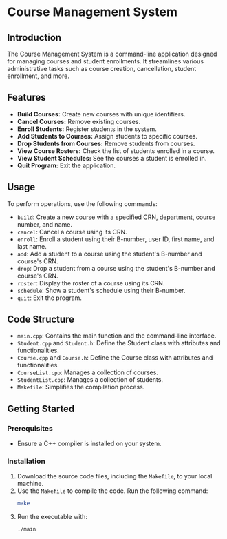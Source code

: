 # Course Management System

## Introduction
The Course Management System is a command-line application designed for managing courses and student enrollments. It streamlines various administrative tasks such as course creation, cancellation, student enrollment, and more.

## Features
- **Build Courses:** Create new courses with unique identifiers.
- **Cancel Courses:** Remove existing courses.
- **Enroll Students:** Register students in the system.
- **Add Students to Courses:** Assign students to specific courses.
- **Drop Students from Courses:** Remove students from courses.
- **View Course Rosters:** Check the list of students enrolled in a course.
- **View Student Schedules:** See the courses a student is enrolled in.
- **Quit Program:** Exit the application.

## Usage
To perform operations, use the following commands:
- `build`: Create a new course with a specified CRN, department, course number, and name.
- `cancel`: Cancel a course using its CRN.
- `enroll`: Enroll a student using their B-number, user ID, first name, and last name.
- `add`: Add a student to a course using the student's B-number and course's CRN.
- `drop`: Drop a student from a course using the student's B-number and course's CRN.
- `roster`: Display the roster of a course using its CRN.
- `schedule`: Show a student's schedule using their B-number.
- `quit`: Exit the program.

## Code Structure
- `main.cpp`: Contains the main function and the command-line interface.
- `Student.cpp` and `Student.h`: Define the Student class with attributes and functionalities.
- `Course.cpp` and `Course.h`: Define the Course class with attributes and functionalities.
- `CourseList.cpp`: Manages a collection of courses.
- `StudentList.cpp`: Manages a collection of students.
- `Makefile`: Simplifies the compilation process.

## Getting Started
### Prerequisites
- Ensure a C++ compiler is installed on your system.

### Installation
1. Download the source code files, including the `Makefile`, to your local machine.
2. Use the `Makefile` to compile the code. Run the following command:
   ```bash
   make
3. Run the executable with:
    ```bash
   ./main

